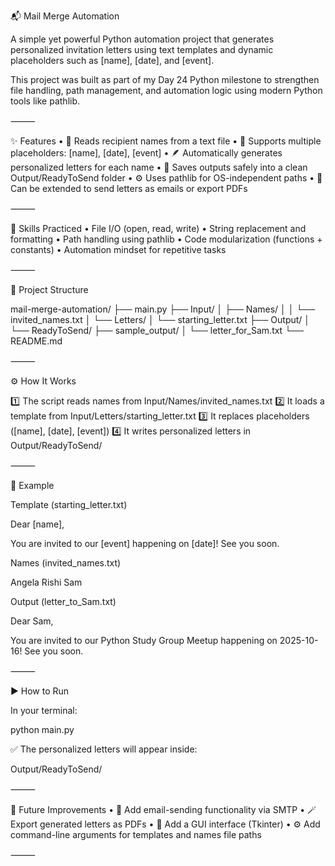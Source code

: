 
📬 Mail Merge Automation

A simple yet powerful Python automation project that generates personalized invitation letters using text templates and dynamic placeholders such as [name], [date], and [event].

This project was built as part of my Day 24 Python milestone to strengthen file handling, path management, and automation logic using modern Python tools like pathlib.

⸻

✨ Features
	•	📁 Reads recipient names from a text file
	•	🧠 Supports multiple placeholders: [name], [date], [event]
	•	🪶 Automatically generates personalized letters for each name
	•	💾 Saves outputs safely into a clean Output/ReadyToSend folder
	•	⚙️ Uses pathlib for OS-independent paths
	•	🚀 Can be extended to send letters as emails or export PDFs

⸻

🧠 Skills Practiced
	•	File I/O (open, read, write)
	•	String replacement and formatting
	•	Path handling using pathlib
	•	Code modularization (functions + constants)
	•	Automation mindset for repetitive tasks

⸻

🧩 Project Structure

mail-merge-automation/
 ├── main.py
 ├── Input/
 │   ├── Names/
 │   │   └── invited_names.txt
 │   └── Letters/
 │       └── starting_letter.txt
 ├── Output/
 │   └── ReadyToSend/
 ├── sample_output/
 │   └── letter_for_Sam.txt
 └── README.md


⸻

⚙️ How It Works

1️⃣ The script reads names from Input/Names/invited_names.txt
2️⃣ It loads a template from Input/Letters/starting_letter.txt
3️⃣ It replaces placeholders ([name], [date], [event])
4️⃣ It writes personalized letters in Output/ReadyToSend/

⸻

🧾 Example

Template (starting_letter.txt)

Dear [name],

You are invited to our [event] happening on [date]!
See you soon.

Names (invited_names.txt)

Angela
Rishi
Sam

Output (letter_to_Sam.txt)

Dear Sam,

You are invited to our Python Study Group Meetup happening on 2025-10-16!
See you soon.


⸻

▶️ How to Run

In your terminal:

python main.py

✅ The personalized letters will appear inside:

Output/ReadyToSend/


⸻

🚀 Future Improvements
	•	🧾 Add email-sending functionality via SMTP
	•	🪄 Export generated letters as PDFs
	•	💬 Add a GUI interface (Tkinter)
	•	⚙️ Add command-line arguments for templates and names file paths

⸻




